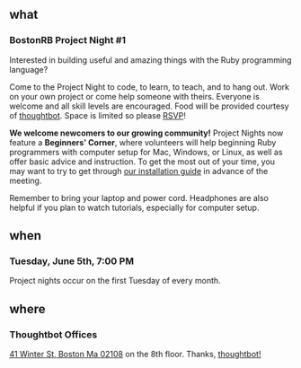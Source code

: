 ## what
### BostonRB Project Night #1

Interested in building useful and amazing things with the Ruby
programming language?

Come to the Project Night to code, to learn, to teach, and to hang out.
Work on your own project or come help someone with theirs.  Everyone is
welcome and all skill levels are encouraged.  Food will be provided
courtesy of [thoughtbot](http://thoughtbot.com/).  Space is limited so
please [RSVP][rsvp]!

[rsvp]:http://guestlistapp.com/events/107526

**We welcome newcomers to our growing community!**  Project Nights now
feature a **Beginners' Corner**, where volunteers will help beginning
Ruby programmers with computer setup for Mac, Windows, or Linux, as well
as offer basic advice and instruction. To get the most out of your time,
you may want to try to get through [our installation guide](/install) in
advance of the meeting.  

Remember to bring your laptop and power cord.  Headphones are also
helpful if you plan to watch tutorials, especially for computer setup.

## when
### Tuesday, June 5th, 7:00 PM

Project nights occur on the first Tuesday of every month.

## where
### Thoughtbot Offices

[41 Winter St, Boston Ma 02108](http://maps.google.com/maps?f=q&source=s_q&hl=en&geocode=&q=41+winter+street+boston+ma+02108&sll=37.0625,-95.677068&sspn=59.597077,135.263672&ie=UTF8&hq=&hnear=41+Winter+St,+Boston,+Suffolk,+Massachusetts+02108&z=17)
on the 8th floor. Thanks, [thoughtbot!](http://thoughtbot.com/)

